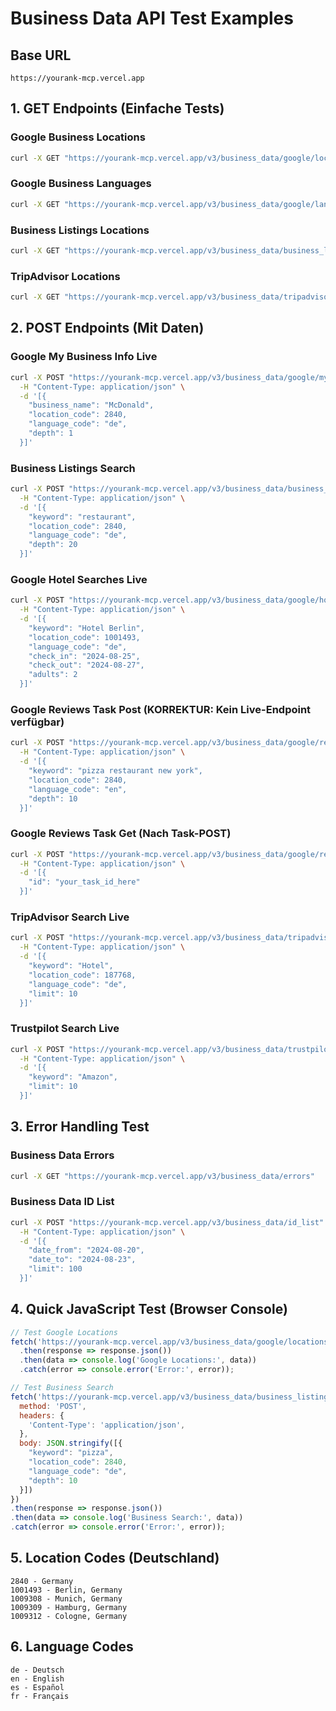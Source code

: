 # Business Data API Test Examples

## Base URL
```
https://yourank-mcp.vercel.app
```

## 1. GET Endpoints (Einfache Tests)

### Google Business Locations
```bash
curl -X GET "https://yourank-mcp.vercel.app/v3/business_data/google/locations"
```

### Google Business Languages  
```bash
curl -X GET "https://yourank-mcp.vercel.app/v3/business_data/google/languages"
```

### Business Listings Locations
```bash
curl -X GET "https://yourank-mcp.vercel.app/v3/business_data/business_listings/locations"
```

### TripAdvisor Locations
```bash
curl -X GET "https://yourank-mcp.vercel.app/v3/business_data/tripadvisor/locations"
```

## 2. POST Endpoints (Mit Daten)

### Google My Business Info Live
```bash
curl -X POST "https://yourank-mcp.vercel.app/v3/business_data/google/my_business_info/live" \
  -H "Content-Type: application/json" \
  -d '[{
    "business_name": "McDonald",
    "location_code": 2840,
    "language_code": "de",
    "depth": 1
  }]'
```

### Business Listings Search
```bash
curl -X POST "https://yourank-mcp.vercel.app/v3/business_data/business_listings/search/live" \
  -H "Content-Type: application/json" \
  -d '[{
    "keyword": "restaurant",
    "location_code": 2840,
    "language_code": "de",
    "depth": 20
  }]'
```

### Google Hotel Searches Live
```bash
curl -X POST "https://yourank-mcp.vercel.app/v3/business_data/google/hotel_searches/live" \
  -H "Content-Type: application/json" \
  -d '[{
    "keyword": "Hotel Berlin",
    "location_code": 1001493,
    "language_code": "de",
    "check_in": "2024-08-25",
    "check_out": "2024-08-27",
    "adults": 2
  }]'
```

### Google Reviews Task Post (KORREKTUR: Kein Live-Endpoint verfügbar)
```bash
curl -X POST "https://yourank-mcp.vercel.app/v3/business_data/google/reviews/task_post" \
  -H "Content-Type: application/json" \
  -d '[{
    "keyword": "pizza restaurant new york",
    "location_code": 2840,
    "language_code": "en",
    "depth": 10
  }]'
```

### Google Reviews Task Get (Nach Task-POST)
```bash
curl -X POST "https://yourank-mcp.vercel.app/v3/business_data/google/reviews/task_get/{task_id}" \
  -H "Content-Type: application/json" \
  -d '[{
    "id": "your_task_id_here"
  }]'
```

### TripAdvisor Search Live
```bash
curl -X POST "https://yourank-mcp.vercel.app/v3/business_data/tripadvisor/search/live" \
  -H "Content-Type: application/json" \
  -d '[{
    "keyword": "Hotel",
    "location_code": 187768,
    "language_code": "de",
    "limit": 10
  }]'
```

### Trustpilot Search Live
```bash
curl -X POST "https://yourank-mcp.vercel.app/v3/business_data/trustpilot/search/live" \
  -H "Content-Type: application/json" \
  -d '[{
    "keyword": "Amazon",
    "limit": 10
  }]'
```

## 3. Error Handling Test

### Business Data Errors
```bash
curl -X GET "https://yourank-mcp.vercel.app/v3/business_data/errors"
```

### Business Data ID List
```bash
curl -X POST "https://yourank-mcp.vercel.app/v3/business_data/id_list" \
  -H "Content-Type: application/json" \
  -d '[{
    "date_from": "2024-08-20",
    "date_to": "2024-08-23",
    "limit": 100
  }]'
```

## 4. Quick JavaScript Test (Browser Console)

```javascript
// Test Google Locations
fetch('https://yourank-mcp.vercel.app/v3/business_data/google/locations')
  .then(response => response.json())
  .then(data => console.log('Google Locations:', data))
  .catch(error => console.error('Error:', error));

// Test Business Search
fetch('https://yourank-mcp.vercel.app/v3/business_data/business_listings/search/live', {
  method: 'POST',
  headers: {
    'Content-Type': 'application/json',
  },
  body: JSON.stringify([{
    "keyword": "pizza",
    "location_code": 2840,
    "language_code": "de",
    "depth": 10
  }])
})
.then(response => response.json())
.then(data => console.log('Business Search:', data))
.catch(error => console.error('Error:', error));
```

## 5. Location Codes (Deutschland)

```
2840 - Germany
1001493 - Berlin, Germany  
1009308 - Munich, Germany
1009309 - Hamburg, Germany
1009312 - Cologne, Germany
```

## 6. Language Codes

```
de - Deutsch
en - English
es - Español
fr - Français
```
